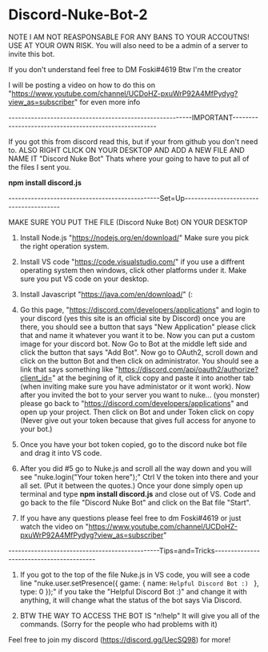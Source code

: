 # Discord-Nuke-Bot-2
NOTE I AM NOT REASPONSABLE FOR ANY BANS TO YOUR ACCOUTNS! USE AT YOUR OWN RISK.
You will also need to be a admin of a server to invite this bot. 

If you don't understand feel free to DM Foski#4619
Btw I'm the creator

I will be posting a video on how to do this on "https://www.youtube.com/channel/UCDoHZ-pxuWrP92A4MfPydyg?view_as=subscriber" 
for even more info  

---------------------------------------------------------IMPORTANT------------------------------------------------------

If you got this from discord read this, but if your from github you don't need to.
ALSO RIGHT CLICK ON YOUR DESKTOP AND ADD A NEW FILE AND NAME IT "Discord Nuke Bot" Thats where your going to have to put all of the
files I sent you. 

**npm install discord.js**

-----------------------------------------------Set=Up---------------------------------------

MAKE SURE YOU PUT THE FILE (Discord Nuke Bot) ON YOUR DESKTOP

1. Install Node.js "https://nodejs.org/en/download/" Make sure you pick the right operation system.

2. Install VS code "https://code.visualstudio.com/" if you use a diffrent operating system then windows, click other platforms under it. Make sure you put VS code on your desktop.

3. Install Javascript "https://java.com/en/download/" (:

4. Go this page, "https://discord.com/developers/applications" and login to your discord (yes this site is an official site by 
Discord) once you are there, you should see a button that says "New Application" please click that and name it whatever you want 
it to be. Now you can put a custom image for your discord bot. Now Go to Bot at the middle left side and click the button
that says "Add Bot". Now go to OAuth2, scroll down and click on the button Bot and then click on administrator.
You should see a link that says something like "https://discord.com/api/oauth2/authorize?client_id=" at the begining of it, click
copy and paste it into another tab (when inviting make sure you have administator or it wont work). Now after you invited the bot 
to your server you want to nuke... (you monster) please go back to "https://discord.com/developers/applications" and open up your 
project. Then click on Bot and under Token click on copy (Never give out your token because that gives full access for anyone to
your bot.)

5. Once you have your bot token copied, go to the discord nuke bot file and drag it into VS code. 

6. After you did #5 go to Nuke.js and scroll all the way down and you will see
"nuke.login("Your token here");" Ctrl V the token into there and your all set. (Put it between the quotes.) Once your done simply open up terminal and type **npm install discord.js** and close out of VS. Code and go back to the file 
"Discord Nuke Bot" and click on the Bat file "Start". 

6. If you have any questions please feel free to dm Foski#4619 or just watch the video on "https://www.youtube.com/channel/UCDoHZ-pxuWrP92A4MfPydyg?view_as=subscriber"

-----------------------------------------------Tips=and=Tricks-----------------------------------------

1. If you got to the top of the file Nuke.js in VS code, you will see a code line "nuke.user.setPresence({ game: { name: `Helpful Discord Bot :) ` }, type: 0 });" if you take the 
"Helpful Discord Bot :)" and change it with anything, it will change what the status of the bot says Via Discord. 

2. BTW THE WAY TO ACCESS THE BOT IS "n!help" It will give you all of the commands. (Sorry for the people who had problems with it)


Feel free to join my discord (https://discord.gg/UecSQ98) for more!






